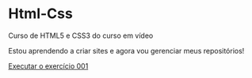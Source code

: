 # Html-Css
 Curso de HTML5 e CSS3 do curso em vídeo

 Estou aprendendo a criar sites e agora vou gerenciar meus repositórios!

 <a href="https://gustavogpl.github.io/Html-Css/exerc%C3%ADcios/ex001/index.html">Executar o exercício 001</a>
